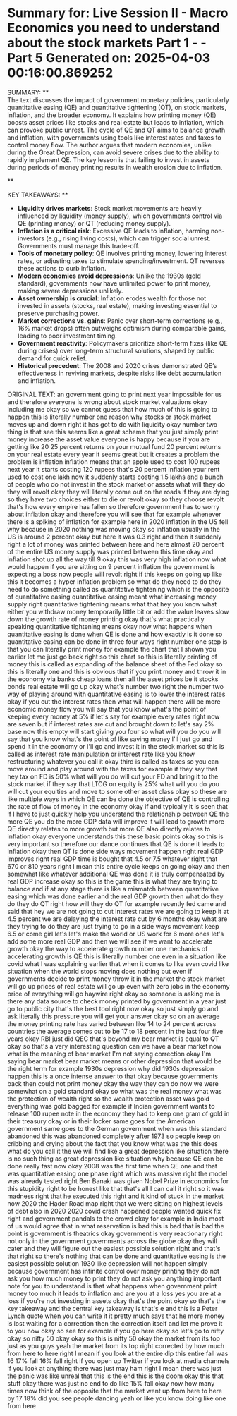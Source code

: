 Summary for: Live Session II - Macro Economics you need to understand about the stock markets Part 1 - - Part 5
Generated on: 2025-04-03 00:16:00.869252
==================================================

SUMMARY:
**  
The text discusses the impact of government monetary policies, particularly quantitative easing (QE) and quantitative tightening (QT), on stock markets, inflation, and the broader economy. It explains how printing money (QE) boosts asset prices like stocks and real estate but leads to inflation, which can provoke public unrest. The cycle of QE and QT aims to balance growth and inflation, with governments using tools like interest rates and taxes to control money flow. The author argues that modern economies, unlike during the Great Depression, can avoid severe crises due to the ability to rapidly implement QE. The key lesson is that failing to invest in assets during periods of money printing results in wealth erosion due to inflation.

**

KEY TAKEAWAYS:
**  
- **Liquidity drives markets**: Stock market movements are heavily influenced by liquidity (money supply), which governments control via QE (printing money) or QT (reducing money supply).  
- **Inflation is a critical risk**: Excessive QE leads to inflation, harming non-investors (e.g., rising living costs), which can trigger social unrest. Governments must manage this trade-off.  
- **Tools of monetary policy**: QE involves printing money, lowering interest rates, or adjusting taxes to stimulate spending/investment. QT reverses these actions to curb inflation.  
- **Modern economies avoid depressions**: Unlike the 1930s (gold standard), governments now have unlimited power to print money, making severe depressions unlikely.  
- **Asset ownership is crucial**: Inflation erodes wealth for those not invested in assets (stocks, real estate), making investing essential to preserve purchasing power.  
- **Market corrections vs. gains**: Panic over short-term corrections (e.g., 16% market drops) often outweighs optimism during comparable gains, leading to poor investment timing.  
- **Government reactivity**: Policymakers prioritize short-term fixes (like QE during crises) over long-term structural solutions, shaped by public demand for quick relief.  
- **Historical precedent**: The 2008 and 2020 crises demonstrated QE’s effectiveness in reviving markets, despite risks like debt accumulation and inflation.

ORIGINAL TEXT:
an government going to print next year impossible for us and therefore everyone is wrong about stock market valuations okay including me okay so we cannot guess that how much of this is going to happen this is literally number one reason why stocks or stock market moves up and down right it has got to do with liquidity okay number two thing is that see this seems like a great scheme that you just simply print money increase the asset value everyone is happy because if you are getting like 20 25 percent returns on your mutual fund 20 percent returns on your real estate every year it seems great but it creates a problem the problem is inflation inflation means that an apple used to cost 100 rupees next year it starts costing 120 rupees that's 20 percent inflation your rent used to cost one lakh now it suddenly starts costing 1.5 lakhs and a bunch of people who do not invest in the stock market or assets what will they do they will revolt okay they will literally come out on the roads if they are dying so they have two choices either to die or revolt okay so they choose revolt that's how every empire has fallen so therefore government has to worry about inflation okay and therefore you will see that for example whenever there is a spiking of inflation for example here in 2020 inflation in the US fell why because in 2020 nothing was moving okay so inflation usually in the US is around 2 percent okay but here it was 0.3 right and then it suddenly right a lot of money was printed between here and here almost 20 percent of the entire US money supply was printed between this time okay and inflation shot up all the way till 9 okay this was very high inflation now what would happen if you are sitting on 9 percent inflation the government is expecting a boss now people will revolt right if this keeps on going up like this it becomes a hyper inflation problem so what do they need to do they need to do something called as quantitative tightening which is the opposite of quantitative easing quantitative easing meant what increasing money supply right quantitative tightening means what that hey you know what either you withdraw money temporarily little bit or add the value leaves slow down the growth rate of money printing okay that's what practically speaking quantitative tightening means okay now what happens when quantitative easing is done when QE is done and how exactly is it done so quantitative easing can be done in three four ways right number one step is that you can literally print money for example the chart that I shown you earlier let me just go back right so this chart so this is literally printing of money this is called as expanding of the balance sheet of the Fed okay so this is literally one and this is obvious that if you print money and throw it in the economy via banks cheap loans then all the asset prices be it stocks bonds real estate will go up okay what's number two right the number two way of playing around with quantitative easing is to lower the interest rates okay if you cut the interest rates then what will happen there will be more economic money flow you will say that you know what's the point of keeping every money at 5% if let's say for example every rates right now are seven but if interest rates are cut and brought down to let's say 2% base now this empty will start giving you four so what will you do you will say that you know what's the point of like saving money I'll just go and spend it in the economy or I'll go and invest it in the stock market so this is called as interest rate manipulation or interest rate like you know restructuring whatever you call it okay third is called as taxes so you can move around and play around with the taxes for example if they say that hey tax on FD is 50% what will you do will cut your FD and bring it to the stock market if they say that LTCG on equity is 25% what will you do you will cut your equities and move to some other asset class okay so these are like multiple ways in which QE can be done the objective of QE is controlling the rate of flow of money in the economy okay if and typically it is seen that if I have to just quickly help you understand the relationship between QE the more QE you do the more GDP data will improve it will lead to growth more QE directly relates to more growth but more QE also directly relates to inflation okay everyone understands this these basic points okay so this is very important so therefore our dance continues that QE is done it leads to inflation okay then QT is done side ways movement happen right real GDP improves right real GDP time is bought that 4.5 or 7.5 whatever right that 670 or 810 years right I mean this entire cycle keeps on going okay and then somewhat like whatever additional QE was done it is truly compensated by real GDP increase okay so this is the game this is what they are trying to balance and if at any stage there is like a mismatch between quantitative easing which was done earlier and the real GDP growth then what do they do they do QT right how will they do QT for example recently fed came and said that hey we are not going to cut interest rates we are going to keep it at 4.5 percent we are delaying the interest rate cut by 6 months okay what are they trying to do they are just trying to go in a side ways movement keep 6.5 or come girl let's let's make the world or US work for 6 more ones let's add some more real GDP and then we will see if we want to accelerate growth okay the way to accelerate growth number one mechanics of accelerating growth is QE this is literally number one even in a situation like covid what I was explaining earlier that when it comes to like even covid like situation when the world stops moving does nothing but even if governments decide to print money throw it in the market the stock market will go up prices of real estate will go up even with zero jobs in the economy price of everything will go haywire right okay so someone is asking me is there any data source to check money printed by government in a year just go to public city that's the best tool right now okay so just simply go and ask literally this pressure you will get your answer okay so on an average the money printing rate has varied between like 14 to 24 percent across countries the average comes out to be 17 to 18 percent in the last four five years okay RBI just did QEC that's beyond my bear market is equal to QT okay so that's a very interesting question can we have a bear market now what is the meaning of bear market I'm not saying correction okay I'm saying bear market bear market means or other depression that would be the right term for example 1930s depression why did 1930s depression happen this is a once intense answer to that okay because governments back then could not print money okay the way they can do now we were somewhat on a gold standard okay so what was the real money what was the protection of wealth right so the wealth protection asset was gold everything was gold bagged for example if Indian government wants to release 100 rupee note in the economy they had to keep one gram of gold in their treasury okay or in their locker same goes for the American government same goes to the German government when was this standard abandoned this was abandoned completely after 1973 so people keep on cribbing and crying about the fact that you know what was the this does what do you call it the we will find like a great depression like situation there is no such thing as great depression like situation why because QE can be done really fast now okay 2008 was the first time when QE one and that was quantitative easing one phase right which was massive right the model was already tested right Ben Banaki was given Nobel Prize in economics for this stupidity right to be honest like that that's all I can call it right so it was madness right that he executed this right and it kind of stuck in the market now 2020 the Hader Road map right that we were sitting on highest levels of debt also in 2020 2020 covid crash happened people wanted quick fix right and government pandals to the crowd okay for example in India most of us would agree that in what reservation is bad this is bad that is bad the point is government is theatrics okay government is very reactionary right not only in the government governments across the globe okay they will cater and they will figure out the easiest possible solution right and that's that right so there's nothing that can be done and quantitative easing is the easiest possible solution 1930 like depression will not happen simply because government has infinite control over money printing they do not ask you how much money to print they do not ask you anything important note for you to understand is that what happens when government print money too much it leads to inflation and are you at a loss yes you are at a loss if you're not investing in assets okay that's the point okay so that's the key takeaway and the central key takeaway is that's e and this is a Peter Lynch quote when you can write it it pretty much says that he more money is lost waiting for a correction then the correction itself and let me prove it to you now okay so see for example if you go here okay so let's go to nifty okay so nifty 50 okay okay so this is nifty 50 okay the market from its top just as you guys yeah the market from its top right corrected by how much from here to here right I mean if you look at the entire dip this entire fall was 16 17% fall 16% fall right if you open up Twitter if you look at media channels if you look at anything there was just may ham right I mean there was just the panic was like unreal that this is the end this is the doom okay this that stuff okay there was just no end to do like 15% fall okay now how many times now think of the opposite that the market went up from here to here by 17 18% did you see people dancing yeah or like you know doing like one from here